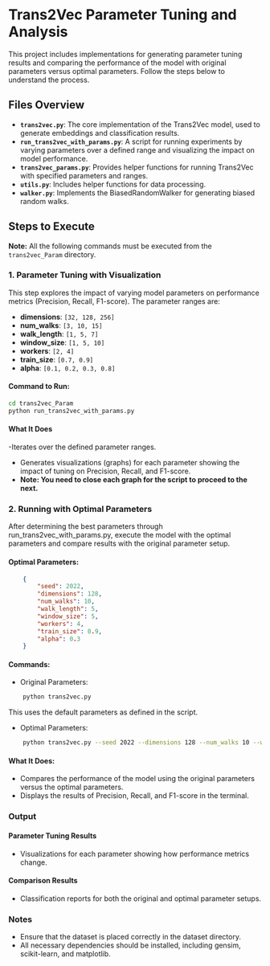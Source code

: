 # Trans2Vec Parameter Tuning and Analysis

This project includes implementations for generating parameter tuning results and comparing the performance of the model with original parameters versus optimal parameters. Follow the steps below to understand the process.

## Files Overview

- **`trans2vec.py`**: The core implementation of the Trans2Vec model, used to generate embeddings and classification results.
- **`run_trans2vec_with_params.py`**: A script for running experiments by varying parameters over a defined range and visualizing the impact on model performance.
- **`trans2vec_params.py`**: Provides helper functions for running Trans2Vec with specified parameters and ranges.
- **`utils.py`**: Includes helper functions for data processing.
- **`walker.py`**: Implements the BiasedRandomWalker for generating biased random walks.


## Steps to Execute

**Note:** All the following commands must be executed from the `trans2vec_Param` directory.

### 1. Parameter Tuning with Visualization
This step explores the impact of varying model parameters on performance metrics (Precision, Recall, F1-score). The parameter ranges are:
- **dimensions**: `[32, 128, 256]`
- **num_walks**: `[3, 10, 15]`
- **walk_length**: `[1, 5, 7]`
- **window_size**: `[1, 5, 10]`
- **workers**: `[2, 4]`
- **train_size**: `[0.7, 0.9]`
- **alpha**: `[0.1, 0.2, 0.3, 0.8]`

#### Command to Run:
```bash
cd trans2vec_Param
python run_trans2vec_with_params.py

```
#### What It Does
-Iterates over the defined parameter ranges.
- Generates visualizations (graphs) for each parameter showing the impact of tuning on Precision, Recall, and F1-score.
- **Note: You need to close each graph for the script to proceed to the next.**

### 2. Running with Optimal Parameters
After determining the best parameters through run_trans2vec_with_params.py, execute the model with the optimal parameters and compare results with the original parameter setup.

#### Optimal Parameters:
```json
    {
        "seed": 2022,
        "dimensions": 128,
        "num_walks": 10,
        "walk_length": 5,
        "window_size": 5,
        "workers": 4,
        "train_size": 0.9,
        "alpha": 0.3
    }
```
#### Commands:
    
- Original Parameters: 
```bash
    python trans2vec.py
```
This uses the default parameters as defined in the script.
- Optimal Parameters:
```bash
    python trans2vec.py --seed 2022 --dimensions 128 --num_walks 10 --walk_length 5 --window_size 5 --workers 4 --train_size 0.9 --alpha 0.3
```
#### What It Does:
- Compares the performance of the model using the original parameters versus the optimal parameters.
- Displays the results of Precision, Recall, and F1-score in the terminal.

### Output
#### Parameter Tuning Results
- Visualizations for each parameter showing how performance metrics change.
#### Comparison Results
- Classification reports for both the original and optimal parameter setups.

### Notes 
- Ensure that the dataset is placed correctly in the dataset directory.
- All necessary dependencies should be installed, including gensim, scikit-learn, and matplotlib.